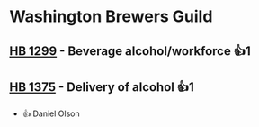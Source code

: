 # Washington Brewers Guild

## [HB 1299](/bill/2023-24/hb/1299/) - Beverage alcohol/workforce 👍1  

## [HB 1375](/bill/2023-24/hb/1375/) - Delivery of alcohol 👍1  
* 👍 Daniel Olson